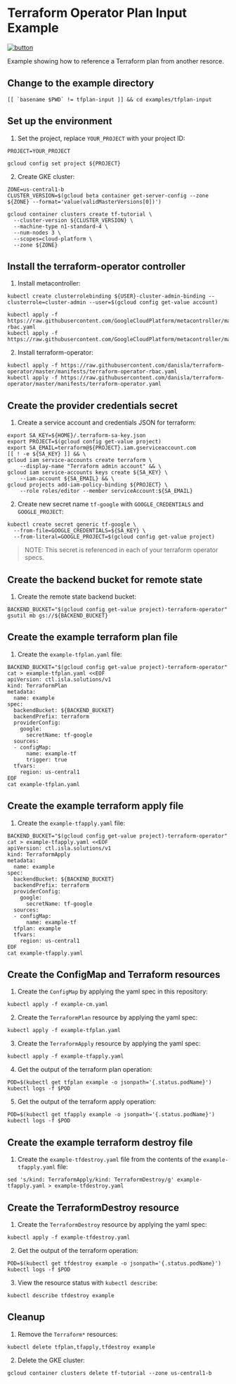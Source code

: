 # Terraform Operator Plan Input Example

[![button](http://gstatic.com/cloudssh/images/open-btn.png)](https://console.cloud.google.com/cloudshell/open?git_repo=https://github.com/danisla/terraform-operator&working_dir=examples/tfplan-input&page=shell&tutorial=README.md)

Example showing how to reference a Terraform plan from another resorce.

## Change to the example directory

```
[[ `basename $PWD` != tfplan-input ]] && cd examples/tfplan-input
```

## Set up the environment

1. Set the project, replace `YOUR_PROJECT` with your project ID:

```
PROJECT=YOUR_PROJECT
```

```
gcloud config set project ${PROJECT}
```

2. Create GKE cluster:

```
ZONE=us-central1-b
CLUSTER_VERSION=$(gcloud beta container get-server-config --zone ${ZONE} --format='value(validMasterVersions[0])')

gcloud container clusters create tf-tutorial \
  --cluster-version ${CLUSTER_VERSION} \
  --machine-type n1-standard-4 \
  --num-nodes 3 \
  --scopes=cloud-platform \
  --zone ${ZONE}
```

## Install the terraform-operator controller

1. Install metacontroller:

```
kubectl create clusterrolebinding ${USER}-cluster-admin-binding --clusterrole=cluster-admin --user=$(gcloud config get-value account)

kubectl apply -f https://raw.githubusercontent.com/GoogleCloudPlatform/metacontroller/master/manifests/metacontroller-rbac.yaml
kubectl apply -f https://raw.githubusercontent.com/GoogleCloudPlatform/metacontroller/master/manifests/metacontroller.yaml
```

2. Install terraform-operator:

```
kubectl apply -f https://raw.githubusercontent.com/danisla/terraform-operator/master/manifests/terraform-operator-rbac.yaml
kubectl apply -f https://raw.githubusercontent.com/danisla/terraform-operator/master/manifests/terraform-operator.yaml
```

## Create the provider credentials secret

1. Create a service account and credentials JSON for terraform:

```
export SA_KEY=${HOME}/.terraform-sa-key.json
export PROJECT=$(gcloud config get-value project)
export SA_EMAIL=terraform@${PROJECT}.iam.gserviceaccount.com
[[ ! -e ${SA_KEY} ]] && \
gcloud iam service-accounts create terraform \
    --display-name "Terraform admin account" && \
gcloud iam service-accounts keys create ${SA_KEY} \
    --iam-account ${SA_EMAIL} && \
gcloud projects add-iam-policy-binding ${PROJECT} \
    --role roles/editor --member serviceAccount:${SA_EMAIL}
```

2. Create new secret name `tf-google` with `GOOGLE_CREDENTIALS` and `GOOGLE_PROJECT`:

```
kubectl create secret generic tf-google \
  --from-file=GOOGLE_CREDENTIALS=${SA_KEY} \
  --from-literal=GOOGLE_PROJECT=$(gcloud config get-value project)
```

> NOTE: This secret is referenced in each of your terraform operator specs.

## Create the backend bucket for remote state

1. Create the remote state backend bucket:

```
BACKEND_BUCKET="$(gcloud config get-value project)-terraform-operator"
gsutil mb gs://${BACKEND_BUCKET}
```

## Create the example terraform plan file

1. Create the `example-tfplan.yaml` file:

```
BACKEND_BUCKET="$(gcloud config get-value project)-terraform-operator"
cat > example-tfplan.yaml <<EOF
apiVersion: ctl.isla.solutions/v1
kind: TerraformPlan
metadata:
  name: example
spec:
  backendBucket: ${BACKEND_BUCKET}
  backendPrefix: terraform
  providerConfig:
    google:
      secretName: tf-google
  sources:
  - configMap:
      name: example-tf
      trigger: true
  tfvars:
    region: us-central1
EOF
cat example-tfplan.yaml
```

## Create the example terraform apply file

1. Create the `example-tfapply.yaml` file:

```
BACKEND_BUCKET="$(gcloud config get-value project)-terraform-operator"
cat > example-tfapply.yaml <<EOF
apiVersion: ctl.isla.solutions/v1
kind: TerraformApply
metadata:
  name: example
spec:
  backendBucket: ${BACKEND_BUCKET}
  backendPrefix: terraform
  providerConfig:
    google:
      secretName: tf-google
  sources:
  - configMap:
      name: example-tf
  tfplan: example
  tfvars:
    region: us-central1
EOF
cat example-tfapply.yaml
```

## Create the ConfigMap and Terraform resources

1. Create the `ConfigMap` by applying the yaml spec in this repository:

```
kubectl apply -f example-cm.yaml
```

2. Create the `TerraformPlan` resource by applying the yaml spec:

```
kubectl apply -f example-tfplan.yaml
```

3. Create the `TerraformApply` resource by applying the yaml spec:

```
kubectl apply -f example-tfapply.yaml
```

4. Get the output of the terraform plan operation:

```
POD=$(kubectl get tfplan example -o jsonpath='{.status.podName}')
kubectl logs -f $POD
```

5. Get the output of the terraform apply operation:

```
POD=$(kubectl get tfapply example -o jsonpath='{.status.podName}')
kubectl logs -f $POD
```

## Create the example terraform destroy file

1. Create the `example-tfdestroy.yaml` file from the contents of the `example-tfapply.yaml` file:

```
sed 's/kind: TerraformApply/kind: TerraformDestroy/g' example-tfapply.yaml > example-tfdestroy.yaml
```

## Create the TerraformDestroy resource

1. Create the `TerraformDestroy` resource by applying the yaml spec:

```
kubectl apply -f example-tfdestroy.yaml
```

2. Get the output of the terraform operation:

```
POD=$(kubectl get tfdestroy example -o jsonpath='{.status.podName}')
kubectl logs -f $POD
```

3. View the resource status with `kubectl describe`:

```
kubectl describe tfdestroy example
```

## Cleanup

1. Remove the `Terraform*` resources:

```
kubectl delete tfplan,tfapply,tfdestroy example
```

2. Delete the GKE cluster:

```
gcloud container clusters delete tf-tutorial --zone us-central1-b
```